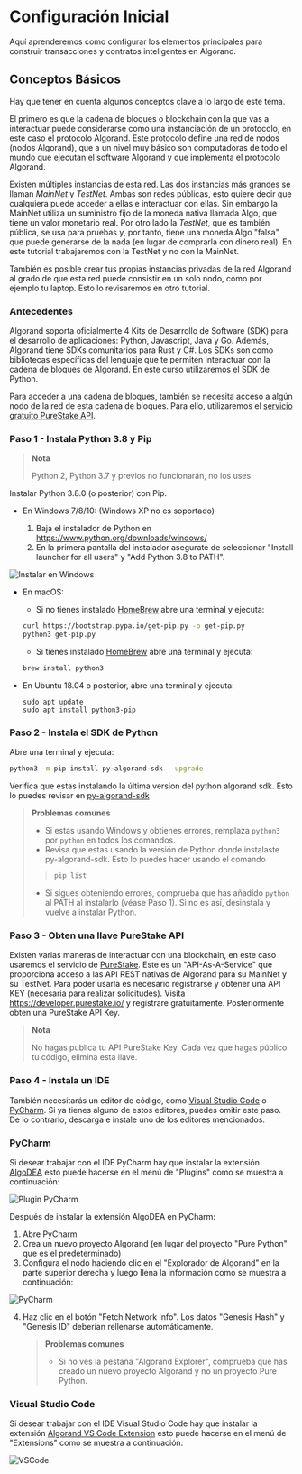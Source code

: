 # Configuración Inicial

Aquí aprenderemos como configurar los elementos principales para construir transacciones y contratos inteligentes en Algorand.

## Conceptos Básicos

Hay que tener en cuenta algunos conceptos clave a lo largo de este tema.

El primero es que la cadena de bloques o blockchain con la que vas a interactuar puede considerarse como una instanciación de un protocolo, en este caso el protocolo Algorand. Este protocolo define una red de nodos (nodos Algorand), que a un nivel muy básico son computadoras de todo el mundo que ejecutan el software Algorand y que implementa el protocolo Algorand. 

Existen múltiples instancias de esta red. Las dos instancias más grandes se llaman *MainNet* y *TestNet*. Ambas son redes públicas, esto quiere decir que  cualquiera puede acceder a ellas e interactuar con ellas. Sin embargo la MainNet utiliza un suministro fijo de la moneda nativa llamada Algo, que tiene un valor monetario real. Por otro lado la *TestNet*, que es también pública, se usa para pruebas y, por tanto, tiene una moneda Algo "falsa" que puede generarse de la nada (en lugar de comprarla con dinero real). En este tutorial trabajaremos con la TestNet y no con la MainNet.

También es posible crear tus propias instancias privadas de la red Algorand al grado de que esta red puede consistir en un solo nodo, como por ejemplo tu laptop. Esto lo revisaremos en otro tutorial.

### Antecedentes

Algorand soporta oficialmente 4 Kits de Desarrollo de Software (SDK) para el desarrollo de aplicaciones: Python, Javascript, Java y Go. Además, Algorand tiene SDKs comunitarios para Rust y C#. Los SDKs son como bibliotecas específicas del lenguaje que te permiten interactuar con la cadena de bloques de Algorand. En este curso utilizaremos el SDK de Python. 

Para acceder a una cadena de bloques, también se necesita acceso a algún nodo de la red de esta cadena de bloques. Para ello, utilizaremos el [servicio gratuito PureStake API](https://www.purestake.com/technology/algorand-api/).

### Paso 1 - Instala Python 3.8 y Pip

> **Nota**
>
> Python 2, Python 3.7 y previos no funcionarán, no los uses.

Instalar Python 3.8.0 (o posterior) con Pip.

* En Windows 7/8/10: (Windows XP no es soportado)

  1. Baja el instalador de Python en https://www.python.org/downloads/windows/
  2. En la primera pantalla del instalador asegurate de seleccionar "Install launcher for all users" y "Add Python 3.8 to PATH".

![Instalar en Windows](https://github.com/raldecop/AlgorandEsp/blob/main/Imagenes/PythonWindowsPATH.png)

* En macOS:

  * Si no tienes instalado [HomeBrew](https://brew.sh) abre una terminal y ejecuta:

  ```bash
  curl https://bootstrap.pypa.io/get-pip.py -o get-pip.py
  python3 get-pip.py
  ```

  * Si tienes instalado [HomeBrew](https://brew.sh) abre una terminal y ejecuta:

  ```bash
  brew install python3
  ```

* En Ubuntu 18.04 o posterior, abre una terminal y ejecuta:

  ```
  sudo apt update
  sudo apt install python3-pip
  ```

### Paso 2 - Instala el SDK de Python

Abre una terminal y ejecuta:

```bash
python3 -m pip install py-algorand-sdk --upgrade
```

Verifica que estas instalando la última version del python algorand sdk. Esto lo puedes revisar en [py-algorand-sdk](https://py-algorand-sdk.readthedocs.io/en/latest/index.html)

> **Problemas comunes**
>
> * Si estas usando Windows y obtienes errores, remplaza `python3` por `python` en todos los comandos.
> * Revisa que estas usando la versión de Python donde instalaste py-algorand-sdk. Esto lo puedes hacer usando el comando 
> >```bash
> >pip list
> >```
> * Si sigues obteniendo errores, comprueba que has añadido `python` al PATH al instalarlo (véase Paso 1). Si no es así, desinstala y vuelve a instalar Python.

### Paso 3 - Obten una llave PureStake API

Existen varias maneras de interactuar con una blockchain, en este caso usaremos el servicio de [PureStake](https://algobuilder.dev/guide/purestake-api.html). Este es un "API-As-A-Service" que proporciona acceso a las API REST nativas de Algorand para su MainNet y su TestNet. Para poder usarla es necesario registrarse y obtener una API KEY (necesaria para realizar solicitudes).
Visita https://developer.purestake.io/ y registrare gratuitamente. Posteriormente obten una PureStake API Key.

> **Nota**
>
> No hagas publica tu API PureStake Key. Cada vez que hagas público tu código, elimina esta llave.

### Paso 4 - Instala un IDE

También necesitarás un editor de código, como [Visual Studio Code](https://code.visualstudio.com) o [PyCharm](https://www.jetbrains.com/pycharm/). Si ya tienes alguno de estos editores, puedes omitir este paso. De lo contrario, descarga e instale uno de los editores mencionados.

### PyCharm
Si desear trabajar con el IDE PyCharm hay que instalar la extensión [AlgoDEA](https://algodea-docs.bloxbean.com/) esto puede hacerse en el menú de "Plugins" como se muestra a continuación:

![Plugin PyCharm](https://github.com/raldecop/AlgorandEsp/blob/main/Imagenes/PycharmPlugin.png)

Después de instalar la extensión AlgoDEA en PyCharm:

1. Abre PyCharm
2. Crea un nuevo proyecto Algorand (en lugar del proyecto "Pure Python" que es el predeterminado)
3. Configura el nodo haciendo clic en el "Explorador de Algorand" en la parte superior derecha y luego llena la información como se muestra a continuación:

![PyCharm](https://github.com/raldecop/AlgorandEsp/blob/main/Imagenes/step0AlgoDEAPureStakeNodeConfiguration.png)

4. Haz clic en el botón "Fetch Network Info". Los datos "Genesis Hash" y "Genesis ID" deberían rellenarse automáticamente.

   > **Problemas comunes**
   >
   > * Si no ves la pestaña "Algorand Explorer", comprueba que has creado un nuevo proyecto Algorand y no un proyecto Pure Python.

### Visual Studio Code
Si desear trabajar con el IDE Visual Studio Code hay que instalar la extensión [Algorand VS Code Extension](https://marketplace.visualstudio.com/items?itemName=obsidians.vscode-algorand) esto puede hacerse en el menú de "Extensions" como se muestra a continuación:

![VSCode](https://github.com/raldecop/AlgorandEsp/blob/main/Imagenes/VSCodeAlgorand.png)

   
